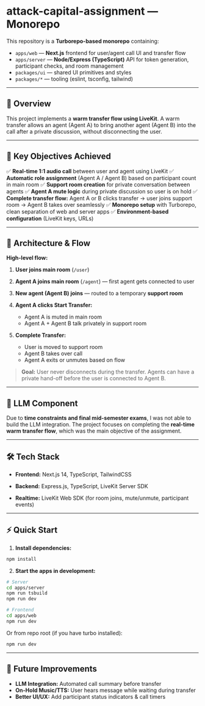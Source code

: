 # attack-capital-assignment — Monorepo

This repository is a **Turborepo-based monorepo** containing:

* `apps/web` — **Next.js** frontend for user/agent call UI and transfer flow
* `apps/server` — **Node/Express (TypeScript)** API for token generation, participant checks, and room management
* `packages/ui` — shared UI primitives and styles
* `packages/*` — tooling (eslint, tsconfig, tailwind)

---

## 🚀 **Overview**

This project implements a **warm transfer flow using LiveKit**.
A warm transfer allows an agent (Agent A) to bring another agent (Agent B) into the call after a private discussion, without disconnecting the user.

---

## 🎯 **Key Objectives Achieved**

✅ **Real-time 1:1 audio call** between user and agent using LiveKit
✅ **Automatic role assignment** (Agent A / Agent B) based on participant count in main room
✅ **Support room creation** for private conversation between agents
✅ **Agent A mute logic** during private discussion so user is on hold
✅ **Complete transfer flow:** Agent A or B clicks transfer → user joins support room → Agent B takes over seamlessly
✅ **Monorepo setup** with Turborepo, clean separation of web and server apps
✅ **Environment-based configuration** (LiveKit keys, URLs)

---

## 🧩 **Architecture & Flow**

**High-level flow:**

1. **User joins main room** (`/user`)
2. **Agent A joins main room** (`/agent`) — first agent gets connected to user
3. **New agent (Agent B) joins** — routed to a temporary **support room**
4. **Agent A clicks Start Transfer:**

   * Agent A is muted in main room
   * Agent A + Agent B talk privately in support room
5. **Complete Transfer:**

   * User is moved to support room
   * Agent B takes over call
   * Agent A exits or unmutes based on flow

> **Goal:** User never disconnects during the transfer. Agents can have a private hand-off before the user is connected to Agent B.

---

## 🧠 **LLM Component**

Due to **time constraints and final mid-semester exams**, I was not able to build the LLM integration.
The project focuses on completing the **real-time warm transfer flow**, which was the main objective of the assignment.

---

## 🛠 **Tech Stack**

* **Frontend:** Next.js 14, TypeScript, TailwindCSS

* **Backend:** Express.js, TypeScript, LiveKit Server SDK

* **Realtime:** LiveKit Web SDK (for room joins, mute/unmute, participant events)

---

## ⚡ Quick Start

1. **Install dependencies:**

```bash
npm install
```


2. **Start the apps in development:**

```bash
# Server
cd apps/server
npm run tsbuild
npm run dev

# Frontend
cd apps/web
npm run dev
```

Or from repo root (if you have turbo installed):

```bash
npm run dev
```

---

## 📌 Future Improvements

* **LLM Integration:** Automated call summary before transfer
* **On-Hold Music/TTS:** User hears message while waiting during transfer
* **Better UI/UX:** Add participant status indicators & call timers
